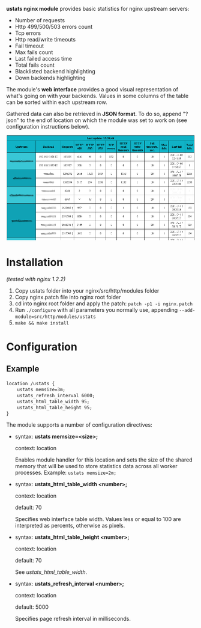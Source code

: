 **ustats nginx module** provides basic statistics for nginx upstream servers:
* Number of requests
* Http 499/500/503 errors count
* Tcp errors
* Http read/write timeouts
* Fail timeout
* Max fails count
* Last failed access time
* Total fails count
* Blacklisted backend highlighting
* Down backends highlighting

The module's **web interface** provides a good visual representation of what's going on with your backends. Values in some columns of the table can be sorted within each upstream row.

Gathered data can also be retrieved in **JSON format**. To do so, append "?json" to the end of location on which the module was set to work on (see configuration instructions below).

![Screenshot](screenshot.png?raw=true)

# Installation
_(tested with nginx 1.2.2)_

1. Copy ustats folder into your nginx/src/http/modules folder
2. Copy nginx.patch file into nginx root folder
3. cd into nginx root folder and apply the patch:
`patch -p1 -i nginx.patch`
4. Run `./configure` with all parameters you normally use, appending 
`--add-module=src/http/modules/ustats`
5. `make && make install`

# Configuration
## Example
    location /ustats {
        ustats memsize=3m;
        ustats_refresh_interval 6000;
        ustats_html_table_width 95;
        ustats_html_table_height 95;
    }

The module supports a number of configuration directives:
* syntax: **ustats memsize=\<size\>;**

  context: location

  Enables module handler for this location and sets the size of the shared memory that will be used to store
  statistics data across all worker processes. Example: `ustats memsize=2m;`


* syntax: **ustats_html_table_width \<number\>;**
  
  context: location

  default: 70

  Specifies web interface table width. Values less or equal to 100 are interpreted as percents, otherwise as
  pixels.


* syntax: **ustats_html_table_height \<number\>;**

  context: location

  default: 70

  See _ustats_html_table_width_.


* syntax: **ustats_refresh_interval \<number\>;**

  context: location

  default: 5000

  Specifies page refresh interval in milliseconds.
